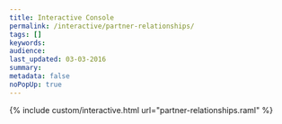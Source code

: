 ```yaml
---
title: Interactive Console
permalink: /interactive/partner-relationships/
tags: []
keywords: 
audience: 
last_updated: 03-03-2016
summary: 
metadata: false
noPopUp: true
---
```


{%  include custom/interactive.html url="partner-relationships.raml" %}
